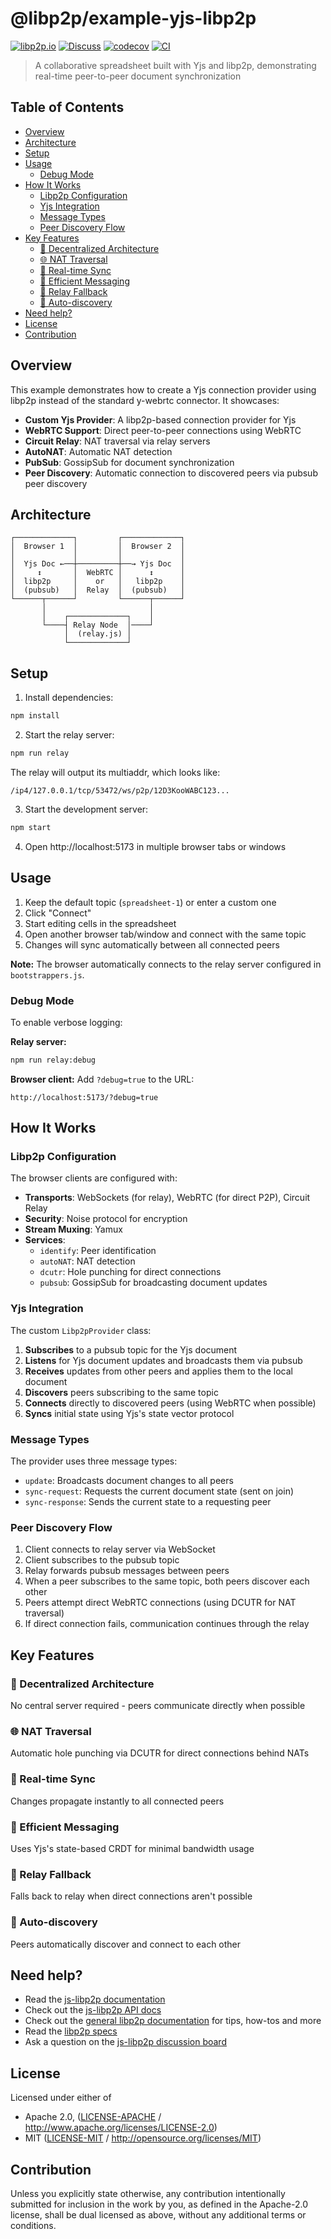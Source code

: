 # @libp2p/example-yjs-libp2p <!-- omit in toc -->

[![libp2p.io](https://img.shields.io/badge/project-libp2p-yellow.svg?style=flat-square)](http://libp2p.io/)
[![Discuss](https://img.shields.io/discourse/https/discuss.libp2p.io/posts.svg?style=flat-square)](https://discuss.libp2p.io)
[![codecov](https://img.shields.io/codecov/c/github/libp2p/js-libp2p-examples.svg?style=flat-square)](https://codecov.io/gh/libp2p/js-libp2p-examples)
[![CI](https://img.shields.io/github/actions/workflow/status/libp2p/js-libp2p-examples/ci.yml?branch=main\&style=flat-square)](https://github.com/libp2p/js-libp2p-examples/actions/workflows/ci.yml?query=branch%3Amain)

> A collaborative spreadsheet built with Yjs and libp2p, demonstrating real-time peer-to-peer document synchronization

## Table of Contents <!-- omit in toc -->

- [Overview](#overview)
- [Architecture](#architecture)
- [Setup](#setup)
- [Usage](#usage)
  - [Debug Mode](#debug-mode)
- [How It Works](#how-it-works)
  - [Libp2p Configuration](#libp2p-configuration)
  - [Yjs Integration](#yjs-integration)
  - [Message Types](#message-types)
  - [Peer Discovery Flow](#peer-discovery-flow)
- [Key Features](#key-features)
  - [🔗 Decentralized Architecture](#-decentralized-architecture)
  - [🌐 NAT Traversal](#-nat-traversal)
  - [🔄 Real-time Sync](#-real-time-sync)
  - [📡 Efficient Messaging](#-efficient-messaging)
  - [🔌 Relay Fallback](#-relay-fallback)
  - [🤝 Auto-discovery](#-auto-discovery)
- [Need help?](#need-help)
- [License](#license)
- [Contribution](#contribution)

## Overview

This example demonstrates how to create a Yjs connection provider using libp2p instead of the standard y-webrtc connector. It showcases:

- **Custom Yjs Provider**: A libp2p-based connection provider for Yjs
- **WebRTC Support**: Direct peer-to-peer connections using WebRTC
- **Circuit Relay**: NAT traversal via relay servers
- **AutoNAT**: Automatic NAT detection
- **PubSub**: GossipSub for document synchronization
- **Peer Discovery**: Automatic connection to discovered peers via pubsub peer discovery

## Architecture

```
┌─────────────┐         ┌─────────────┐
│  Browser 1  │         │  Browser 2  │
│             │         │             │
│  Yjs Doc ←──┼─────────┼──→ Yjs Doc  │
│     ↕       │  WebRTC │      ↕      │
│  libp2p     │    or   │   libp2p    │
│  (pubsub)   │  Relay  │  (pubsub)   │
└──────┬──────┘         └──────┬──────┘
       │                       │
       │    ┌─────────────┐    │
       └────┤ Relay Node  │────┘
            │  (relay.js) │
            └─────────────┘
```

## Setup

1. Install dependencies:
```bash
npm install
```

2. Start the relay server:
```bash
npm run relay
```

The relay will output its multiaddr, which looks like:
```
/ip4/127.0.0.1/tcp/53472/ws/p2p/12D3KooWABC123...
```

3. Start the development server:
```bash
npm start
```

4. Open http://localhost:5173 in multiple browser tabs or windows

## Usage

1. Keep the default topic (`spreadsheet-1`) or enter a custom one
2. Click "Connect"
3. Start editing cells in the spreadsheet
4. Open another browser tab/window and connect with the same topic
5. Changes will sync automatically between all connected peers

**Note:** The browser automatically connects to the relay server configured in `bootstrappers.js`. 

### Debug Mode

To enable verbose logging:

**Relay server:**
```bash
npm run relay:debug
```

**Browser client:**
Add `?debug=true` to the URL:
```
http://localhost:5173/?debug=true
```

## How It Works

### Libp2p Configuration

The browser clients are configured with:

- **Transports**: WebSockets (for relay), WebRTC (for direct P2P), Circuit Relay
- **Security**: Noise protocol for encryption
- **Stream Muxing**: Yamux
- **Services**:
  - `identify`: Peer identification
  - `autoNAT`: NAT detection
  - `dcutr`: Hole punching for direct connections
  - `pubsub`: GossipSub for broadcasting document updates

### Yjs Integration

The custom `Libp2pProvider` class:

1. **Subscribes** to a pubsub topic for the Yjs document
2. **Listens** for Yjs document updates and broadcasts them via pubsub
3. **Receives** updates from other peers and applies them to the local document
4. **Discovers** peers subscribing to the same topic
5. **Connects** directly to discovered peers (using WebRTC when possible)
6. **Syncs** initial state using Yjs's state vector protocol

### Message Types

The provider uses three message types:

- `update`: Broadcasts document changes to all peers
- `sync-request`: Requests the current document state (sent on join)
- `sync-response`: Sends the current state to a requesting peer

### Peer Discovery Flow

1. Client connects to relay server via WebSocket
2. Client subscribes to the pubsub topic
3. Relay forwards pubsub messages between peers
4. When a peer subscribes to the same topic, both peers discover each other
5. Peers attempt direct WebRTC connections (using DCUTR for NAT traversal)
6. If direct connection fails, communication continues through the relay

## Key Features

### 🔗 Decentralized Architecture
No central server required - peers communicate directly when possible

### 🌐 NAT Traversal
Automatic hole punching via DCUTR for direct connections behind NATs

### 🔄 Real-time Sync
Changes propagate instantly to all connected peers

### 📡 Efficient Messaging
Uses Yjs's state-based CRDT for minimal bandwidth usage

### 🔌 Relay Fallback
Falls back to relay when direct connections aren't possible

### 🤝 Auto-discovery
Peers automatically discover and connect to each other

## Need help?

- Read the [js-libp2p documentation](https://github.com/libp2p/js-libp2p/tree/main/doc)
- Check out the [js-libp2p API docs](https://libp2p.github.io/js-libp2p/)
- Check out the [general libp2p documentation](https://docs.libp2p.io) for tips, how-tos and more
- Read the [libp2p specs](https://github.com/libp2p/specs)
- Ask a question on the [js-libp2p discussion board](https://github.com/libp2p/js-libp2p/discussions)

## License

Licensed under either of

- Apache 2.0, ([LICENSE-APACHE](LICENSE-APACHE) / <http://www.apache.org/licenses/LICENSE-2.0>)
- MIT ([LICENSE-MIT](LICENSE-MIT) / <http://opensource.org/licenses/MIT>)

## Contribution

Unless you explicitly state otherwise, any contribution intentionally submitted
for inclusion in the work by you, as defined in the Apache-2.0 license, shall be
dual licensed as above, without any additional terms or conditions.
